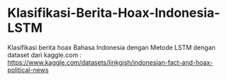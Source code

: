 # Klasifikasi-Berita-Hoax-Indonesia-LSTM
Klasifikasi berita hoax Bahasa Indonesia dengan Metode LSTM dengan dataset dari kaggle.com : https://www.kaggle.com/datasets/linkgish/indonesian-fact-and-hoax-political-news 
